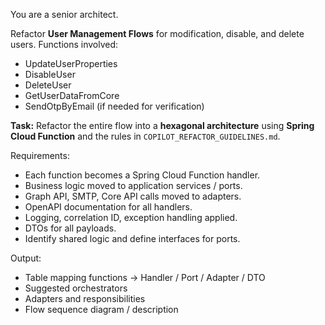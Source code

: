 You are a senior architect.

Refactor **User Management Flows** for modification, disable, and delete users. Functions involved:

- UpdateUserProperties
- DisableUser
- DeleteUser
- GetUserDataFromCore
- SendOtpByEmail (if needed for verification)

**Task:** Refactor the entire flow into a **hexagonal architecture** using **Spring Cloud Function** and the rules in `COPILOT_REFACTOR_GUIDELINES.md`.

Requirements:
- Each function becomes a Spring Cloud Function handler.
- Business logic moved to application services / ports.
- Graph API, SMTP, Core API calls moved to adapters.
- OpenAPI documentation for all handlers.
- Logging, correlation ID, exception handling applied.
- DTOs for all payloads.
- Identify shared logic and define interfaces for ports.

Output:
- Table mapping functions → Handler / Port / Adapter / DTO
- Suggested orchestrators
- Adapters and responsibilities
- Flow sequence diagram / description
